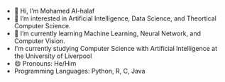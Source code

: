 - 👋 Hi, I’m Mohamed Al-halaf
- 👀 I’m interested in Artificial Intelligence, Data Science, and Theortical Computer Science.  
- 🌱 I’m currently learning Machine Learning, Neural Network, and Computer Vision.
- I'm currently studying Computer Science with Artificial Intelligence at the University of Liverpool 
- 😄 Pronouns: He/Him
- Programming Languages: Python, R, C, Java

<!---
Al-halaf/Al-halaf is a ✨ special ✨ repository because its `README.md` (this file) appears on your GitHub profile.
You can click the Preview link to take a look at your changes.
--->

